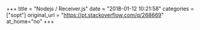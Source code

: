 +++
title = "Nodejs / Receiver.js"
date = "2018-01-12 10:21:58"
categories = ["sopt"]
original_url = "https://pt.stackoverflow.com/q/268669"
at_home="no"
+++

